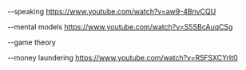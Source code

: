 --speaking 
https://www.youtube.com/watch?v=aw9-4BnvCQU

--mental models
https://www.youtube.com/watch?v=S5SBcAuqCSg

--game theory 


--money laundering
https://www.youtube.com/watch?v=R5FSXCYrlt0

